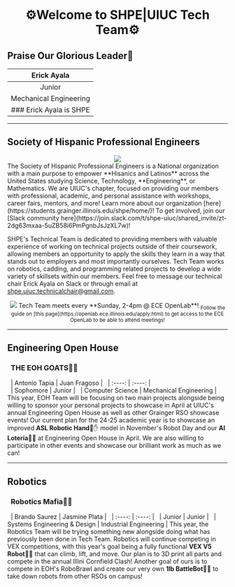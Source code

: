<h1 align = "center"> ⚙Welcome to SHPE|UIUC Tech Team⚙ </h2>

## Praise Our Glorious Leader👑
| Erick Ayala |
| :----: |
| Junior |
| Mechanical Engineering |
### Erick Ayala is SHPE|UIUC's Technical Chair for the 24-25 Academic Year!!🙌

---

## Society of Hispanic Professional Engineers
<div align="center">
<img src=https://cdn.uconnectlabs.com/wp-content/uploads/sites/7/2020/07/SHPE_logo_FullColor-RGB-2x-840x311.png?v=99668>
</div>
The Society of Hispanic Professional Engineers is a National organization with a main purpose to empower **Hisanics and Latinos** across the United States studying Science, Technology, **Engineering**, or Mathematics. We are UIUC's chapter, focused on providing our members with professional, academic, and personal assistance with workshops, career fairs, mentors, and more! Learn more about our organization [here](https://students.grainger.illinois.edu/shpe/home/)! To get involved, join our [Slack community here](https://join.slack.com/t/shpe-uiuc/shared_invite/zt-2dg63mxaa-5uZB58i6PmPgnbJsJzXL7w)!

SHPE's Technical Team is dedicated to providing members with valuable experience of working on technical projects outside of their coursework, allowing members an opportunity to apply the skills they learn in a way that stands out to employers and most importantly ourselves. Tech Team works on robotics, cadding, and programming related projects to develop a wide variety of skillsets within our members. Feel free to message our technical chair Erick Ayala on Slack or through email at [shpe.uiuc.technicalchair@gmail.com](shpe.uiuc.technicalchair@gmail.com).

<div align="center">
 <img src=https://students.grainger.illinois.edu/upload/engr/2024/web_upload_5016453has_824175921_crop.jpg>
 Tech Team meets every **Sunday, 2-4pm @ ECE OpenLab**!
 <sub>Follow the guide on [this page](https://openlab.ece.illinois.edu/apply.html) to get access to the ECE OpenLab to be able to attend meetings!</sub>
</div>

 ---

## Engineering Open House
 ### &nbsp; THE EOH GOATS🐐🐐
  &nbsp; | Antonio Tapia | Juan Fragoso |
  &nbsp; | :----: | :----:  |           
  &nbsp; | Sophomore | Junior |
  &nbsp; | Computer Science | Mechanical Engineering |
This year, EOH Team will be focusing on two main projects alongside being willing to sponsor your personal projects to showcase in April at UIUC's annual Engineering Open House as well as other Grainger RSO showcase events! Our current plan for the 24-25 academic year is to showcase an improved **ASL Robotic Hand**🤖✋ model in November's Robot Day and our **AI Lotería**🤖💃 at Engineering Open House in April. We are also willing to participate in other events and showcase our brilliant work as much as we can!

---

## Robotics
 ### &nbsp; Robotics Mafia🤵🤵
  &nbsp; | Brando Saurez | Jasmine Plata |
  &nbsp; | :----: | :----: |
  &nbsp; | Junior | Junior |
  &nbsp; | Systems Engineering & Design | Industrial Engineering |
This year, the Robotics Team will be trying something new alongside doing what has previously been done in Tech Team. Robotics will continue competing in VEX competitions, with this year's goal being a fully functional **VEX V5 Robot🤖🚗** that can climb, lift, and move. Our plan is to 3D print all parts and compete in the annual Illini Cornfield Clash! Another goal of ours is to compete in EOH's RoboBrawl and create our very own **1lb BattleBot🤖🤜** to take down robots from other RSOs on campus!
